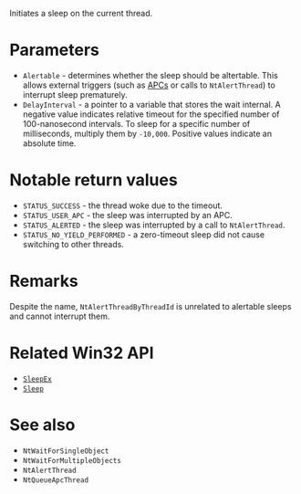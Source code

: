 Initiates a sleep on the current thread.

# Parameters
 - `Alertable` - determines whether the sleep should be altertable. This allows external triggers (such as [APCs](https://learn.microsoft.com/en-us/windows/win32/sync/asynchronous-procedure-calls) or calls to `NtAlertThread`) to interrupt sleep prematurely.
 - `DelayInterval` - a pointer to a variable that stores the wait internal. A negative value indicates relative timeout for the specified number of 100-nanosecond intervals. To sleep for a specific number of milliseconds, multiply them by `-10,000`. Positive values indicate an absolute time.

# Notable return values
 - `STATUS_SUCCESS` - the thread woke due to the timeout.
 - `STATUS_USER_APC` - the sleep was interrupted by an APC.
 - `STATUS_ALERTED` - the sleep was interrupted by a call to `NtAlertThread`.
 - `STATUS_NO_YIELD_PERFORMED` - a zero-timeout sleep did not cause switching to other threads.

# Remarks
Despite the name, `NtAlertThreadByThreadId` is unrelated to alertable sleeps and cannot interrupt them.

# Related Win32 API
 - [`SleepEx`](https://learn.microsoft.com/en-us/windows/win32/api/synchapi/nf-synchapi-sleepex)
 - [`Sleep`](https://learn.microsoft.com/en-us/windows/win32/api/synchapi/nf-synchapi-sleep)

# See also
 - `NtWaitForSingleObject`
 - `NtWaitForMultipleObjects`
 - `NtAlertThread`
 - `NtQueueApcThread`
